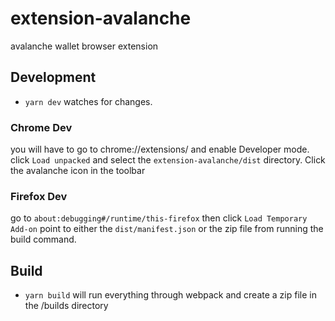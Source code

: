 # extension-avalanche
avalanche wallet browser extension


## Development

- `yarn dev` watches for changes.

### Chrome Dev

you will have to go to chrome://extensions/ and enable Developer mode.
click `Load unpacked` and select the `extension-avalanche/dist` directory.
Click the avalanche icon in the toolbar

### Firefox Dev

go to `about:debugging#/runtime/this-firefox`
then click `Load Temporary Add-on`
point to either the `dist/manifest.json` or the zip file from running the build command.

## Build

- `yarn build` will run everything through webpack and create a zip file in the /builds directory


